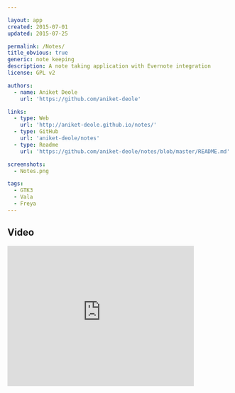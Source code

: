 ```yaml
---

layout: app
created: 2015-07-01
updated: 2015-07-25

permalink: /Notes/
title_obvious: true
generic: note keeping
description: A note taking application with Evernote integration
license: GPL v2

authors:
  - name: Aniket Deole
    url: 'https://github.com/aniket-deole'

links:
  - type: Web
    url: 'http://aniket-deole.github.io/notes/'
  - type: GitHub
    url: 'aniket-deole/notes'
  - type: Readme
    url: 'https://github.com/aniket-deole/notes/blob/master/README.md'

screenshots:
  - Notes.png

tags:
  - GTK3
  - Vala
  - Freya
---
```

## Video

<iframe width="420" height="315" src="https://www.youtube.com/embed/d21Ta0_vsEY" frameborder="0" allowfullscreen></iframe>
